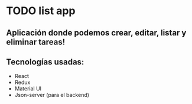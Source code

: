 # TODO list app

## Aplicación donde podemos crear, editar, listar y eliminar tareas!

## Tecnologías usadas:

* React
* Redux
* Material UI
* Json-server (para el backend)
